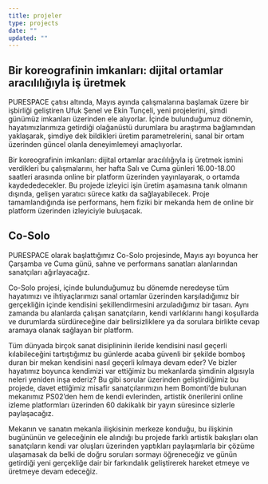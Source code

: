 ```yaml
---
title: projeler
type: projects
date: ""
updated: ""
---
```

## Bir koreografinin imkanları: dijital ortamlar aracılılığıyla iş üretmek

PURESPACE çatısı altında, Mayıs ayında çalışmalarına başlamak üzere bir işbirliği geliştiren Ufuk Şenel ve Ekin Tunçeli, yeni projelerini, şimdi günümüz imkanları üzerinden ele alıyorlar. İçinde bulunduğumuz dönemin, hayatımızlarımıza getirdiği olağanüstü durumlara bu araştırma bağlamından yaklaşarak, şimdiye dek bildikleri üretim parametrelerini, sanal bir ortam üzerinden güncel olanla deneyimlemeyi amaçlıyorlar.

Bir koreografinin imkanları: dijital ortamlar aracılılığıyla iş üretmek ismini verdikleri bu çalışmalarını, her hafta Salı ve Cuma günleri 16.00-18.00 saatleri arasında online bir platform üzerinden yayınlayarak, o ortamda kaydededecekler. Bu projede izleyici işin üretim aşamasına tanık olmanın dışında, gelişen yaratıcı sürece katkı da sağlayabilecek. Proje tamamlandığında ise performans, hem fiziki bir mekanda hem de online bir platform üzerinden izleyiciyle buluşacak.

## Co-Solo<a name="cosolo"></a>

PURESPACE olarak başlattığımız Co-Solo projesinde, Mayıs ayı boyunca her Çarşamba ve Cuma günü, sahne ve performans sanatları alanlarından sanatçıları ağırlayacağız.

Co-Solo projesi, içinde bulunduğumuz bu dönemde neredeyse tüm hayatımızı ve ihtiyaçlarımızı sanal ortamlar üzerinden karşıladığımız bir gerçekliğin içinde kendisini şekillendirmesini arzuladığımız bir tasarı. Aynı zamanda bu alanlarda çalışan sanatçıların, kendi varlıklarını hangi koşullarda ve durumlarda sürdüreceğine dair belirsizliklere ya da sorulara birlikte cevap aramaya olanak sağlayan bir platform.

Tüm dünyada birçok sanat disiplininin ileride kendisini nasıl geçerli kılabileceğini tartıştığımız bu günlerde acaba güvenli bir şekilde bomboş duran bir mekan kendisini nasıl geçerli kılmaya devam eder? Ve bizler hayatımız boyunca kendimizi var ettiğimiz bu mekanlarda şimdinin algısıyla neleri yeniden inşa ederiz? Bu gibi sorular üzerinden geliştirdiğimiz bu projede, davet ettiğimiz misafir sanatçılarımızın hem Bomonti’de bulunan mekanımız PS02’den hem de kendi evlerinden, artistik önerilerini online izleme platformları üzerinden 60 dakikalık bir yayın süresince sizlerle paylaşacağız.

Mekanın ve sanatın mekanla ilişkisinin merkeze konduğu, bu ilişkinin bugününün ve geleceğinin ele alındığı bu projede farklı artistik bakışları olan sanatçıların kendi var oluşları üzerinden yaptıkları paylaşımlarla bir çözüme ulaşamasak da belki de doğru soruları sormayı öğreneceğiz ve günün getirdiği yeni gerçekliğe dair bir farkındalık geliştirerek hareket etmeye ve üretmeye devam edeceğiz.